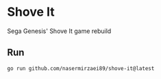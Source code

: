 # Shove It
Sega Genesis' Shove It game rebuild

## Run

```shell
go run github.com/nasermirzaei89/shove-it@latest
```
